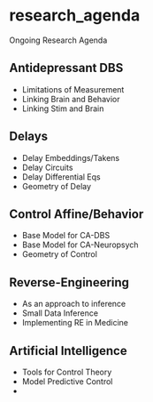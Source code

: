 # research_agenda
Ongoing Research Agenda

## Antidepressant DBS
* Limitations of Measurement
* Linking Brain and Behavior
* Linking Stim and Brain

  
## Delays
* Delay Embeddings/Takens
* Delay Circuits
* Delay Differential Eqs
* Geometry of Delay


## Control Affine/Behavior
* Base Model for CA-DBS
* Base Model for CA-Neuropsych
* Geometry of Control

## Reverse-Engineering
* As an approach to inference
* Small Data Inference
* Implementing RE in Medicine

## Artificial Intelligence
* Tools for Control Theory
* Model Predictive Control
* 
